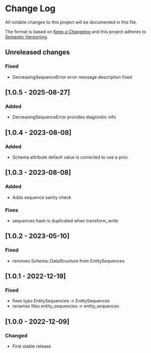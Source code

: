 # Change Log
All notable changes to this project will be documented in this file.

The format is based on [Keep a Changelog](http://keepachangelog.com/)
and this project adheres to [Semantic Versioning](http://semver.org/).

## Unreleased changes
### Fixed
- DecreasingSequenceError error message description fixed

## [1.0.5 - 2025-08-27]
### Added
- DecreasingSequenceError provides diagnostic info

## [1.0.4 - 2023-08-08]
### Added
- Schema attribute default value is corrected to use a proc

## [1.0.3 - 2023-08-08]
### Added
- Adds sequence sanity check

### Fixes
- sequences hash is duplicated when transform_write

## [1.0.2 - 2023-05-10]
### Fixed
- removes Schema::DataStructure from EntitySequences

## [1.0.1 - 2022-12-19]
### Fixed
- fixes typo EntitySequencies -> EntitySequences
- renames files entity_sequencies -> entity_sequences

## [1.0.0 - 2022-12-09]
### Changed
- First stable release
